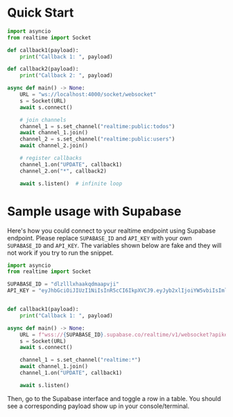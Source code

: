 # Quick Start

```python
import asyncio
from realtime import Socket

def callback1(payload):
    print("Callback 1: ", payload)

def callback2(payload):
    print("Callback 2: ", payload)

async def main() -> None:
    URL = "ws://localhost:4000/socket/websocket"
    s = Socket(URL)
    await s.connect()

    # join channels
    channel_1 = s.set_channel("realtime:public:todos")
    await channel_1.join()
    channel_2 = s.set_channel("realtime:public:users")
    await channel_2.join()

    # register callbacks
    channel_1.on("UPDATE", callback1)
    channel_2.on("*", callback2)

    await s.listen()  # infinite loop
```

# Sample usage with Supabase

Here's how you could connect to your realtime endpoint using Supabase endpoint. Please replace `SUPABASE_ID` and `API_KEY` with your own `SUPABASE_ID` and `API_KEY`. The variables shown below are fake and they will not work if you try to run the snippet.

```python
import asyncio
from realtime import Socket

SUPABASE_ID = "dlzlllxhaakqdmaapvji"
API_KEY = "eyJhbGciOiJIUzI1NiIsInR5cCI6IkpXVCJ9.eyJyb2xlIjoiYW5vbiIsImlhdCI6MT"


def callback1(payload):
    print("Callback 1: ", payload)

async def main() -> None:
    URL = f"wss://{SUPABASE_ID}.supabase.co/realtime/v1/websocket?apikey={API_KEY}&vsn=1.0.0"
    s = Socket(URL)
    await s.connect()

    channel_1 = s.set_channel("realtime:*")
    await channel_1.join()
    channel_1.on("UPDATE", callback1)

    await s.listen()
```

Then, go to the Supabase interface and toggle a row in a table. You should see a corresponding payload show up in your console/terminal.
